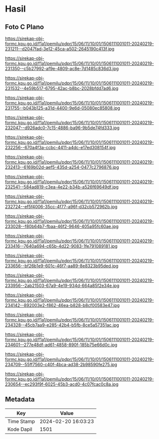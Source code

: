# Hasil

## Foto C Plano

https://sirekap-obj-formc.kpu.go.id/f1a1/pemilu/pdpr/15/06/11/10/01/1506111001011-20240219-231211--d2047fad-3e12-45ca-a502-2645190c413f.jpg

https://sirekap-obj-formc.kpu.go.id/f1a1/pemilu/pdpr/15/06/11/10/01/1506111001011-20240219-231350--c5b27992-af9e-4809-ac8e-7d1485c836d3.jpg

https://sirekap-obj-formc.kpu.go.id/f1a1/pemilu/pdpr/15/06/11/10/01/1506111001011-20240219-231532--4e59b517-6795-42ac-b8bc-2028bfdd7ad6.jpg

https://sirekap-obj-formc.kpu.go.id/f1a1/pemilu/pdpr/15/06/11/10/01/1506111001011-20240219-231755--b043b125-a31d-4400-9e6d-05080ec85808.jpg

https://sirekap-obj-formc.kpu.go.id/f1a1/pemilu/pdpr/15/06/11/10/01/1506111001011-20240219-232047--d926adc0-7c15-4886-ba96-9b5de74fd333.jpg

https://sirekap-obj-formc.kpu.go.id/f1a1/pemilu/pdpr/15/06/11/10/01/1506111001011-20240219-232256--670a4f3a-ccbc-4411-a4dc-e17ed308154f.jpg

https://sirekap-obj-formc.kpu.go.id/f1a1/pemilu/pdpr/15/06/11/10/01/1506111001011-20240219-232413--6169b02d-aef5-435d-a254-0477c2796876.jpg

https://sirekap-obj-formc.kpu.go.id/f1a1/pemilu/pdpr/15/06/11/10/01/1506111001011-20240219-232541--584ad819-c3ea-4e22-b34b-a526f69649df.jpg

https://sirekap-obj-formc.kpu.go.id/f1a1/pemilu/pdpr/15/06/11/10/01/1506111001011-20240219-232724--ef5f4006-35cc-4f77-a96f-d32cb572962b.jpg

https://sirekap-obj-formc.kpu.go.id/f1a1/pemilu/pdpr/15/06/11/10/01/1506111001011-20240219-233028--f80b64b7-fbaa-46f2-9646-405a95fc60ae.jpg

https://sirekap-obj-formc.kpu.go.id/f1a1/pemilu/pdpr/15/06/11/10/01/1506111001011-20240219-233416--7640a694-c65b-4d22-9083-1fe791089181.jpg

https://sirekap-obj-formc.kpu.go.id/f1a1/pemilu/pdpr/15/06/11/10/01/1506111001011-20240219-233656--bf26b1e9-601c-46f7-aa89-8e8323b95ded.jpg

https://sirekap-obj-formc.kpu.go.id/f1a1/pemilu/pdpr/15/06/11/10/01/1506111001011-20240219-233956--2ab21503-67a9-4e19-934d-664a85f2e34e.jpg

https://sirekap-obj-formc.kpu.go.id/f1a1/pemilu/pdpr/15/06/11/10/01/1506111001011-20240219-234142--892003e2-f862-46ea-b828-b8cf00583e47.jpg

https://sirekap-obj-formc.kpu.go.id/f1a1/pemilu/pdpr/15/06/11/10/01/1506111001011-20240219-234328--45cb7aa9-e285-42b4-b5fb-8ce5a57351ac.jpg

https://sirekap-obj-formc.kpu.go.id/f1a1/pemilu/pdpr/15/06/11/10/01/1506111001011-20240219-234601--277e48df-ad61-4858-890f-185b75e66d0c.jpg

https://sirekap-obj-formc.kpu.go.id/f1a1/pemilu/pdpr/15/06/11/10/01/1506111001011-20240219-234709--55ff7560-c40f-4bca-ad38-2b98590fe275.jpg

https://sirekap-obj-formc.kpu.go.id/f1a1/pemilu/pdpr/15/06/11/10/01/1506111001011-20240219-230654--ec293f9f-6025-45b3-acd0-4c07fcac0c8a.jpg


## Metadata

| Key        | Value               |
| ---------- | ------------------- |
| Time Stamp | 2024-02-20 16:03:23 |
| Kode Dapil | 1501                |



